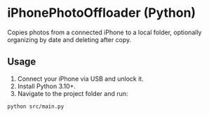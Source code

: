 # iPhonePhotoOffloader (Python)

Copies photos from a connected iPhone to a local folder, optionally organizing by date and deleting after copy.

## Usage

1. Connect your iPhone via USB and unlock it.
2. Install Python 3.10+.
3. Navigate to the project folder and run:

```bash
python src/main.py
```
